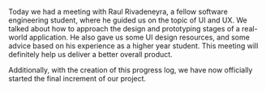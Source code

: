 Today we had a meeting with Raul Rivadeneyra, a fellow software engineering student, where he guided us on the topic of UI and UX. We talked about how to approach the design and prototyping stages of a real-world application. He also gave us some UI design resources, and some advice based on his experience as a higher year student. This meeting will definitely help us deliver a better overall product.

Additionally, with the creation of this progress log, we have now officially started the final increment of our project.
